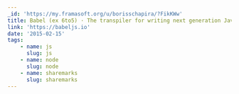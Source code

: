 ```yaml
---
_id: 'https://my.framasoft.org/u/borisschapira/?FikKWw'
title: Babel (ex 6to5) · The transpiler for writing next generation JavaScript
link: 'https://babeljs.io'
date: '2015-02-15'
tags:
    - name: js
      slug: js
    - name: node
      slug: node
    - name: sharemarks
      slug: sharemarks
---
```


<div class="markdown"><p></p></div>
